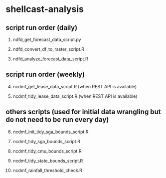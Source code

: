 # shellcast-analysis


## script run order (daily)

1. ndfd_get_forecast_data_script.py

2. ndfd_convert_df_to_raster_script.R

3. ndfd_analyze_forecast_data_script.R


## script run order (weekly)

4. ncdmf_get_lease_data_script.R (when REST API is available)

5. ncdmf_tidy_lease_data_script.R (when REST API is available)


## others scripts (used for initial data wrangling but do not need to be run every day)

6. ncdmf_init_tidy_sga_bounds_script.R

7. ncdmf_tidy_sga_bounds_script.R

8. ncdmf_tidy_cmu_bounds_script.R

9. ncdmf_tidy_state_bounds_script.R

10. ncdmf_rainfall_threshold_check.R

 